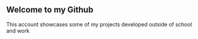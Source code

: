 ## Welcome to my Github
This account showcases some of my projects developed outside of school and work
